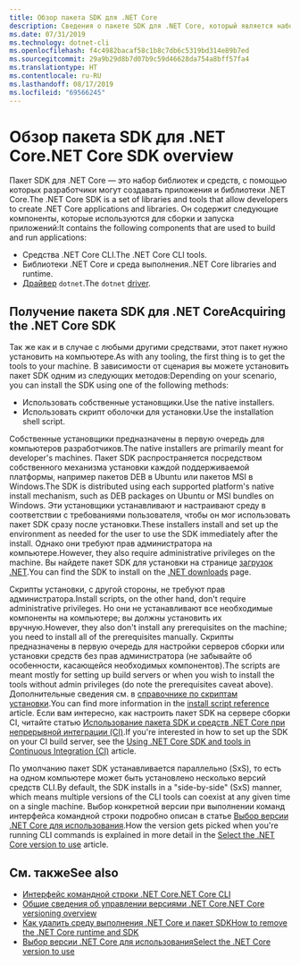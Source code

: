 ```yaml
---
title: Обзор пакета SDK для .NET Core
description: Сведения о пакете SDK для .NET Core, который является набором библиотек и средств, используемых для создания проектов .NET Core.
ms.date: 07/31/2019
ms.technology: dotnet-cli
ms.openlocfilehash: f4c4982bacaf58c1b8c7db6c5319bd314e89b7ed
ms.sourcegitcommit: 29a9b29d8b7d07b9c59d46628da754a8bff57fa4
ms.translationtype: HT
ms.contentlocale: ru-RU
ms.lasthandoff: 08/17/2019
ms.locfileid: "69566245"
---
```

# <a name="net-core-sdk-overview"></a><span data-ttu-id="4026d-103">Обзор пакета SDK для .NET Core</span><span class="sxs-lookup"><span data-stu-id="4026d-103">.NET Core SDK overview</span></span>

<span data-ttu-id="4026d-104">Пакет SDK для .NET Core — это набор библиотек и средств, с помощью которых разработчики могут создавать приложения и библиотеки .NET Core.</span><span class="sxs-lookup"><span data-stu-id="4026d-104">The .NET Core SDK is a set of libraries and tools that allow developers to create .NET Core applications and libraries.</span></span> <span data-ttu-id="4026d-105">Он содержит следующие компоненты, которые используются для сборки и запуска приложений:</span><span class="sxs-lookup"><span data-stu-id="4026d-105">It contains the following components that are used to build and run applications:</span></span>

- <span data-ttu-id="4026d-106">Средства .NET Core CLI.</span><span class="sxs-lookup"><span data-stu-id="4026d-106">The .NET Core CLI tools.</span></span>
- <span data-ttu-id="4026d-107">Библиотеки .NET Core и среда выполнения.</span><span class="sxs-lookup"><span data-stu-id="4026d-107">.NET Core libraries and runtime.</span></span>
- <span data-ttu-id="4026d-108">[Драйвер](tools/index.md#driver) `dotnet`.</span><span class="sxs-lookup"><span data-stu-id="4026d-108">The `dotnet` [driver](tools/index.md#driver).</span></span>

## <a name="acquiring-the-net-core-sdk"></a><span data-ttu-id="4026d-109">Получение пакета SDK для .NET Core</span><span class="sxs-lookup"><span data-stu-id="4026d-109">Acquiring the .NET Core SDK</span></span>

<span data-ttu-id="4026d-110">Так же как и в случае с любыми другими средствами, этот пакет нужно установить на компьютере.</span><span class="sxs-lookup"><span data-stu-id="4026d-110">As with any tooling, the first thing is to get the tools to your machine.</span></span> <span data-ttu-id="4026d-111">В зависимости от сценария вы можете установить пакет SDK одним из следующих методов:</span><span class="sxs-lookup"><span data-stu-id="4026d-111">Depending on your scenario, you can install the SDK using one of the following methods:</span></span>

- <span data-ttu-id="4026d-112">Использовать собственные установщики.</span><span class="sxs-lookup"><span data-stu-id="4026d-112">Use the native installers.</span></span>
- <span data-ttu-id="4026d-113">Использовать скрипт оболочки для установки.</span><span class="sxs-lookup"><span data-stu-id="4026d-113">Use the installation shell script.</span></span>

<span data-ttu-id="4026d-114">Собственные установщики предназначены в первую очередь для компьютеров разработчиков.</span><span class="sxs-lookup"><span data-stu-id="4026d-114">The native installers are primarily meant for developer's machines.</span></span> <span data-ttu-id="4026d-115">Пакет SDK распространяется посредством собственного механизма установки каждой поддерживаемой платформы, например пакетов DEB в Ubuntu или пакетов MSI в Windows.</span><span class="sxs-lookup"><span data-stu-id="4026d-115">The SDK is distributed using each supported platform's native install mechanism, such as DEB packages on Ubuntu or MSI bundles on Windows.</span></span> <span data-ttu-id="4026d-116">Эти установщики устанавливают и настраивают среду в соответствии с требованиями пользователя, чтобы он мог использовать пакет SDK сразу после установки.</span><span class="sxs-lookup"><span data-stu-id="4026d-116">These installers install and set up the environment as needed for the user to use the SDK immediately after the install.</span></span> <span data-ttu-id="4026d-117">Однако они требуют прав администратора на компьютере.</span><span class="sxs-lookup"><span data-stu-id="4026d-117">However, they also require administrative privileges on the machine.</span></span> <span data-ttu-id="4026d-118">Вы найдете пакет SDK для установки на странице [загрузок .NET](https://dotnet.microsoft.com/download).</span><span class="sxs-lookup"><span data-stu-id="4026d-118">You can find the SDK to install on the [.NET downloads](https://dotnet.microsoft.com/download) page.</span></span>

<span data-ttu-id="4026d-119">Скрипты установки, с другой стороны, не требуют прав администратора.</span><span class="sxs-lookup"><span data-stu-id="4026d-119">Install scripts, on the other hand, don't require administrative privileges.</span></span> <span data-ttu-id="4026d-120">Но они не устанавливают все необходимые компоненты на компьютере; вы должны установить их вручную.</span><span class="sxs-lookup"><span data-stu-id="4026d-120">However, they also don't install any prerequisites on the machine; you need to install all of the prerequisites manually.</span></span> <span data-ttu-id="4026d-121">Скрипты предназначены в первую очередь для настройки серверов сборки или установки средств без прав администратора (не забывайте об особенности, касающейся необходимых компонентов).</span><span class="sxs-lookup"><span data-stu-id="4026d-121">The scripts are meant mostly for setting up build servers or when you wish to install the tools without admin privileges (do note the prerequisites caveat above).</span></span> <span data-ttu-id="4026d-122">Дополнительные сведения см. в [справочнике по скриптам установки](tools/dotnet-install-script.md).</span><span class="sxs-lookup"><span data-stu-id="4026d-122">You can find more information in the [install script reference](tools/dotnet-install-script.md) article.</span></span> <span data-ttu-id="4026d-123">Если вам интересно, как настроить пакет SDK на сервере сборки CI, читайте статью [Использование пакета SDK и средств .NET Core при непрерывной интеграции (CI)](tools/using-ci-with-cli.md).</span><span class="sxs-lookup"><span data-stu-id="4026d-123">If you're interested in how to set up the SDK on your CI build server, see the [Using .NET Core SDK and tools in Continuous Integration (CI)](tools/using-ci-with-cli.md) article.</span></span>

<span data-ttu-id="4026d-124">По умолчанию пакет SDK устанавливается параллельно (SxS), то есть на одном компьютере может быть установлено несколько версий средств CLI.</span><span class="sxs-lookup"><span data-stu-id="4026d-124">By default, the SDK installs in a "side-by-side" (SxS) manner, which means multiple versions of the CLI tools can coexist at any given time on a single machine.</span></span> <span data-ttu-id="4026d-125">Выбор конкретной версии при выполнении команд интерфейса командной строки подробно описан в статье [Выбор версии .NET Core для использования](versions/selection.md).</span><span class="sxs-lookup"><span data-stu-id="4026d-125">How the version gets picked when you're running CLI commands is explained in more detail in the [Select the .NET Core version to use](versions/selection.md) article.</span></span>

## <a name="see-also"></a><span data-ttu-id="4026d-126">См. также</span><span class="sxs-lookup"><span data-stu-id="4026d-126">See also</span></span>

- [<span data-ttu-id="4026d-127">Интерфейс командной строки .NET Core</span><span class="sxs-lookup"><span data-stu-id="4026d-127">.NET Core CLI</span></span>](tools/index.md)
- [<span data-ttu-id="4026d-128">Общие сведения об управлении версиями .NET Core</span><span class="sxs-lookup"><span data-stu-id="4026d-128">.NET Core versioning overview</span></span>](versions/index.md)
- [<span data-ttu-id="4026d-129">Как удалить среду выполнения .NET Core и пакет SDK</span><span class="sxs-lookup"><span data-stu-id="4026d-129">How to remove the .NET Core runtime and SDK</span></span>](versions/remove-runtime-sdk-versions.md)
- [<span data-ttu-id="4026d-130">Выбор версии .NET Core для использования</span><span class="sxs-lookup"><span data-stu-id="4026d-130">Select the .NET Core version to use</span></span>](versions/selection.md)
